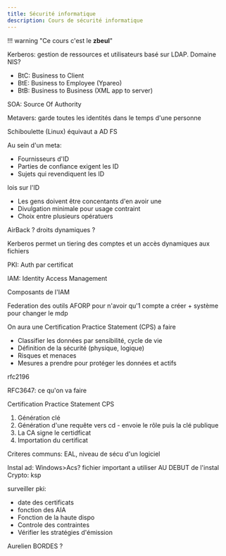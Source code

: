 ```yaml
---
title: Sécurité informatique
description: Cours de sécurité informatique
---
```


!!! warning "Ce cours c'est le **zbeul**"

Kerberos: gestion de ressources et utilisateurs basé sur LDAP. Domaine NIS?

- BtC: Business to Client
- BtE: Business to Employee (Ypareo)
- BtB: Business to Business (XML app to server)

SOA: Source Of Authority

Metavers: garde toutes les identités dans le temps d'une personne   

Schiboulette (Linux) équivaut a AD FS

Au sein d'un meta:

 - Fournisseurs d'ID
 - Parties de confiance exigent les ID
 - Sujets qui revendiquent les ID

 lois sur l'ID

 - Les gens doivent être concentants d'en avoir une
 - Divulgation minimale pour usage contraint
 - Choix entre plusieurs opératuers

AirBack ? droits dynamiques ? 

Kerberos permet un tiering des comptes et un accès dynamiques aux fichiers

PKI: Auth par certificat

IAM: Identity Access Management

Composants de l'IAM



Federation des outils AFORP pour n'avoir qu'1 compte a créer + système pour changer le mdp

On aura une Certification Practice Statement (CPS) a faire

- Classifier les données par sensibilité, cycle de vie 
- Définition de la sécurité (physique, logique)
- Risques et menaces
- Mesures a prendre pour protéger les données et actifs

rfc2196

RFC3647: ce qu'on va faire

Certification Practice Statement CPS

1. Génération clé
2. Génération d'une requête vers cd - envoie le rôle puis la clé publique
3. La CA signe le certidficat
4. Importation du certificat

Criteres communs: EAL, niveau de sécu d'un logiciel


Instal ad: Windows>Acs? fichier important a utiliser AU DEBUT de l'instal
Crypto: ksp

surveiller pki:

- date des certificats
- fonction des AIA
- Fonction de la haute dispo
- Controle des contraintes
- Vérifier les stratégies d'émission

Aurelien BORDES ?
